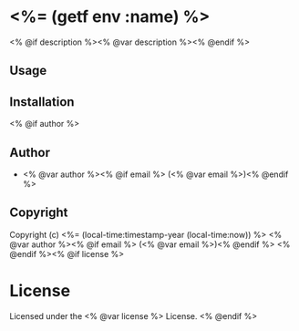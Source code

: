 # <%= (getf env :name) %>

<% @if description %><% @var description %><% @endif %>

## Usage

## Installation

<% @if author %>

## Author

* <% @var author %><% @if email %> (<% @var email %>)<% @endif %>

## Copyright

Copyright (c) <%= (local-time:timestamp-year (local-time:now)) %> <% @var author %><% @if email %> (<% @var email %>)<% @endif %>
<% @endif %><% @if license %>

# License

Licensed under the <% @var license %> License.
<% @endif %>
